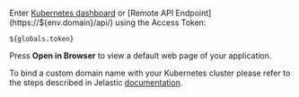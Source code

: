 Enter [Kubernetes dashboard](https://${globals.dashboardUrl}) or [Remote API Endpoint](https://${env.domain}/api/) using the Access Token:

   ```${globals.token}```  
   
Press **Open in Browser** to view a default web page of your application.  

To bind a custom domain name with your Kubernetes cluster please refer to the steps described in Jelastic [documentation](https://docs.jelastic.com/custom-domains).
